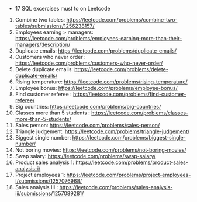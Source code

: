 - 17 SQL excercises must to on Leetcode
1. Combine two tables: https://leetcode.com/problems/combine-two-tables/submissions/1256238157/
2. Employees earning > managers: https://leetcode.com/problems/employees-earning-more-than-their-managers/description/
3. Duplicate emails: https://leetcode.com/problems/duplicate-emails/
4. Customers who never order : https://leetcode.com/problems/customers-who-never-order/
5. Delete duplicate emails: https://leetcode.com/problems/delete-duplicate-emails/
6. Rising temperature: https://leetcode.com/problems/rising-temperature/
7. Employee bonus: https://leetcode.com/problems/employee-bonus/
8. Find customer referee : https://leetcode.com/problems/find-customer-referee/
9. Big countries: https://leetcode.com/problems/big-countries/
10. Classes more than 5 students : https://leetcode.com/problems/classes-more-than-5-students/
11. Sales person: https://leetcode.com/problems/sales-person/
12. Triangle judgement: https://leetcode.com/problems/triangle-judgement/
13. Biggest single number: https://leetcode.com/problems/biggest-single-number/
14. Not boring movies: https://leetcode.com/problems/not-boring-movies/
15. Swap salary: https://leetcode.com/problems/swap-salary/
16. Product sales analysis 1: https://leetcode.com/problems/product-sales-analysis-i/
17. Project employees 1: https://leetcode.com/problems/project-employees-i/submissions/1257076968/
18. Sales analysis III : https://leetcode.com/problems/sales-analysis-iii/submissions/1257089281/